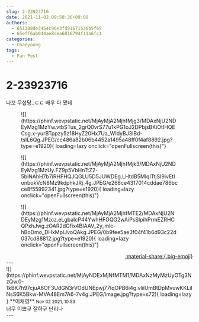 ```yaml
---
slug: 2-23923716
date: 2021-11-02 09:50:36+09:00
authors:
  - 651308de3454c96e3fd91671536b5f69
  - 65eff6ab044ae8dea6816794f11a6fc1
categories:
  - Chaeyoung
tags:
  - Fan Post
---
```


# 2-23923716

<div class="post-container" markdown="1">
<div class="content-container md-sidebar__scrollwrap" markdown="1">

나꼬 무섭당..ㄷㄷ 배우 다 됐네
<figure markdown="1">
![](https://phinf.wevpstatic.net/MjAyMjA2MjhfMjg3/MDAxNjU2NDEyMzg1MzYw.vtbSTus_2grQ0vrS77u1kPG1oJ2DPbjsBKiOtIHQECsg.x-yurBTppzy5z18HyZ20Hx7Ua_WIdyBJ3lBd-tsIL6Qg.JPEG/cc486a82b06b4452a1495a48ff0f4af8892.jpg?type=e1920){ loading=lazy onclick="openFullscreen(this)"}
</figure>

<figure markdown="1">
![](https://phinf.wevpstatic.net/MjAyMjA2MjhfMjk3/MDAxNjU2NDEyMzg1MzUy.FZ9p5VbHnTtZ2-5biNAhH7b7iRHFHQJQGLU5D5JUWDEg.LHtdB5MlqITtjSI9ivEtIonbokVcN8Mz9kdphkJRj_4g.JPEG/e268ce4317014cddae786bcce8f55992341.jpg?type=e1920){ loading=lazy onclick="openFullscreen(this)"}
</figure>

<figure markdown="1">
![](https://phinf.wevpstatic.net/MjAyMjA2MjhfMTE2/MDAxNjU2NDEyMzg1Mzcz.eLgbalcP44YwhHFOQG2wAiPsSIpihPrmEZRHCQPxhJwg.zOAR2dGfix4BIAAV_2y_mlc-hBoDmo_DHxMplJvoQAkg.JPEG/0b9fee5ae3f04f41b6d93c22d037cd88812.jpg?type=e1920){ loading=lazy onclick="openFullscreen(this)"}
</figure>


</div>
</div>

<div style="text-align: right;" markdown="1">
<a href="https://weverse.io/fromis9/fanpost/2-23923716" style="text-align: right;">:material-share:{.big-emoji}</a>
</div>
---

<div class="comments-container md-sidebar__scrollwrap" markdown="1">
<div class="comment" markdown="1">
<div class='id-container' markdown="1">
![](https://phinf.wevpstatic.net/MjAyNDExMjNfMTM1/MDAxNzMyMzUyOTg3NzQw.0-1kBK7h97cjuA6OF3UdGN3rVOdUNEpwj77IqOPB6i4g.vliiUmBtDpMvuwKKLiINsS6K5Bkw-MVA48Em7A6-7v4g.JPEG/image.jpg?type=s72){ loading=lazy }
**<span class="artist">이채영</span>** <small>Nov 02 2021, 10:53</small><br>
</div>
<div class='comment-body' markdown="1">
너무 이쁘구 잘하구 난리나
</div>
</div>
</div>
---

